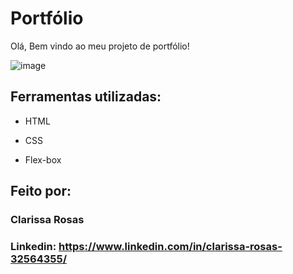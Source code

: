 # Portfólio

Olá, Bem vindo ao meu projeto de portfólio!

![image](https://github.com/clarissa-rosas/portfolio/assets/143567920/cd9d83a6-a08e-48fd-b850-a847e7ee1974)

## Ferramentas utilizadas:

* HTML

* CSS

* Flex-box

## Feito por:

### Clarissa Rosas

### Linkedin: https://www.linkedin.com/in/clarissa-rosas-32564355/
